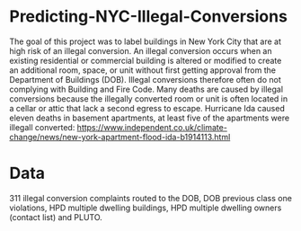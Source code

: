 # Predicting-NYC-Illegal-Conversions

The goal of this project was to label buildings in New York City that are at high risk of an illegal conversion. An illegal conversion occurs when an existing residential or commercial building is altered or modified to create an additional room, space, or unit without first getting approval from the Department of Buildings (DOB). Illegal conversions therefore often do not complying with Building and Fire Code. Many deaths are caused by illegal conversions because the illegally converted room or unit is often located in a cellar or attic that lack a second egress to escape. Hurricane Ida caused eleven deaths in basement apartments, at least five of the apartments were illegall converted:
https://www.independent.co.uk/climate-change/news/new-york-apartment-flood-ida-b1914113.html

# Data
311 illegal conversion complaints routed to the DOB, DOB previous class one violations,  HPD multiple dwelling buildings, HPD multiple dwelling owners (contact list) and PLUTO.


